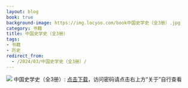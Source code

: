 ```yaml
---
layout: blog
book: true
background-image: https://img.locyoo.com/book中国史学史（全3册）.jpg
category: 书籍
title: 中国史学史（全3册）
tags:
- 书籍
- 历史
redirect_from:
  - /2024/03/中国史学史（全3册）/
---
```

![](https://img.locyoo.com/book中国史学史（全3册）.jpg)
中国史学史（全3册）: <a name = "ref1" href="https://url18.ctfile.com/f/50983618-1457809586-d1beda?p=3619">点击下载</a>，访问密码请点击右上方“关于”自行查看